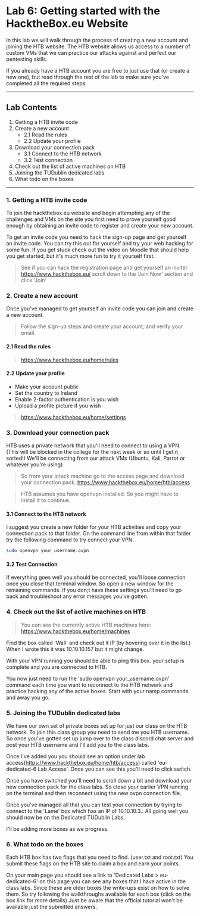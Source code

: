 # Lab 6: Getting started with the HacktheBox.eu Website

In this lab we will walk through the process of creating a new account and joining the HTB website. The HTB website allows us access to a number of custom VMs that we can practice our attacks against and perfect our pentesting skills.

If you already have a HTB account you are free to just use that (or create a new one), but read through the rest of the lab to make sure you've completed all the required steps.
___

## Lab Contents

1. Getting a HTB invite code
2. Create a new account
    + 2.1 Read the rules
    + 2.2 Update your profile
3. Download your connection pack
    + 3.1 Connect to the HTB network
    + 3.2 Test connection
4. Check out the list of active machines on HTB
5. Joining the TUDublin dedicated labs
6. What todo on the boxes 
___

### 1. Getting a HTB invite code

To join the hackthebox.eu website and begin attempting any of the challenges and VMs on the site you first need to prove yourself good enough by obtaining an invite code to register and create your new account. 

To get an invite code you need to hack the sign-up page and get yourself an invite code. You can try this out for yourself and try your web hacking for some fun. If you get stuck check out the video on Moodle that should help you get started, but it's much more fun to try it yourself first. 

> See if you can hack the registration page and get yourself an invite!
> https://www.hackthebox.eu/ scroll down to the 'Join Now' section and click 'Join'

### 2. Create a new account
Once you've managed to get yourself an invite code you can join and create a new account. 

> Follow the sign-up steps and create your account, and verify your email. 

#### 2.1 Read the rules
> https://www.hackthebox.eu/home/rules
     
#### 2.2 Update your profile
- Make your account public
- Set the country to Ireland
- Enable 2-factor authentication is you wish
- Upload a profile picture if you wish

> https://www.hackthebox.eu/home/settings

### 3. Download your connection pack

HTB uses a private network that you'll need to connect to using a VPN. (This will be blocked in the college for the next week or so until I get it sorted!) We'll be connecting from our attack VMs (Ubuntu, Kali, Parrot or whatever you're using) 

> So from your attack machine go to the access page and download your connection pack. https://www.hackthebox.eu/home/htb/access

> HTB assumes you have openvpn installed. So you might have to install it to continue.

#### 3.1 Connect to the HTB network

I suggest you create a new folder for your HTB activities and copy your connection pack to that folder. On the command line from within that folder try the following command to try connect your VPN.

```bash 
sudo openvpn your_username.ovpn 
```

#### 3.2 Test Connection

If everything goes well you should be connected, you'll loose connection once you close that terminal window. So open a new window for the remaining commands. If you don;t have these settings you'll need to go back and troubleshoot any error messages you've gotten.

### 4. Check out the list of active machines on HTB

> You can see the currently active HTB machines here: 
> https://www.hackthebox.eu/home/machines

Find the box called 'Wall' and check out it IP (by hovering over it in the list.) When I wrote this it was 10.10.10.157 but it might change.

With your VPN running you should be able to ping this box. your setup is complete and you are connected to HTB.

You now just need to run the 'sudo openvpn your_username.ovpn' command each time you want to reconnect to the HTB network and practice hacking any of the active boxes. Start with your namp commands and away you go.

### 5. Joining the TUDublin dedicated labs

We have our own set of private boxes set up for just our class on the HTB network. To join this class group you need to send me you HTB username. So once you've gotten set up jump over to the class discord chat server and post your HTB username and I'll add you to the class labs.

Once I've added you you should see an option under lab access(https://www.hackthebox.eu/home/htb/access) called 'eu-dedicated-6 Lab Access'. Once you can see this you'll need to click switch.

Once you have switched you'll need to scroll down a bit and download your new connection pack for the class labs. So close your earlier VPN running on the terminal and then reconnect using the new ovpn connection file.

Once you've managed all that you can test your connection by trying to connect to the 'Lame' box which has an IP of 10.10.10.3.. All going well you should now be on the Dedicated TUDublin Labs.

I'll be adding more boxes as we progress.

### 6. What todo on the boxes

Each HTB box has two flags that you need to find. (user.txt and root.txt) You submit these flags on the HTB site to claim a box and earn your points. 

On your main page you should see a link to 'Dedicated Labs > eu-dedicated-6' on this page you can see any boxes that I have active in the class labs. Since these are older boxes the write-ups exist on how to solve them. So try following the walkthroughs available for each box (click on the box link for more details) Just be aware that the official tutorial won't be available just the submitted answers.

